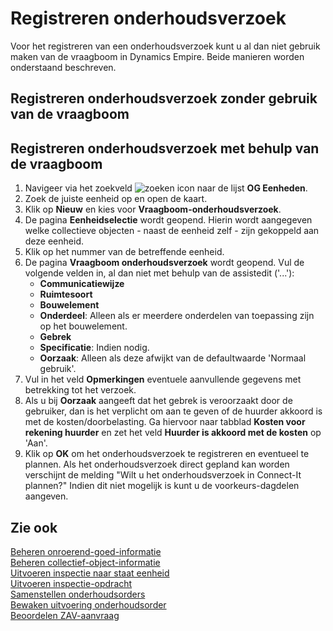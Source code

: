 # Registreren onderhoudsverzoek

Voor het registreren van een onderhoudsverzoek kunt u al dan niet gebruik maken van de vraagboom in Dynamics Empire. Beide manieren worden onderstaand beschreven.

## Registreren onderhoudsverzoek zonder gebruik van de vraagboom


## Registreren onderhoudsverzoek met behulp van de vraagboom

1. Navigeer via het zoekveld ![zoeken icon](/assets/images/zoeken.png "zoeken icon") naar de lijst **OG Eenheden**.
2. Zoek de juiste eenheid op en open de kaart.	
3. Klik op **Nieuw** en kies voor **Vraagboom-onderhoudsverzoek**.
4. De pagina **Eenheidselectie** wordt geopend. Hierin wordt aangegeven welke collectieve objecten - naast de eenheid zelf - zijn gekoppeld aan deze eenheid. 
5. Klik op het nummer van de betreffende eenheid.
6. De pagina **Vraagboom onderhoudsverzoek** wordt geopend. Vul de volgende velden in, al dan niet met behulp van de assistedit ('...'): 
	- **Communicatiewijze**
	- **Ruimtesoort**
	- **Bouwelement**
	- **Onderdeel**: Alleen als er meerdere onderdelen van toepassing zijn op het bouwelement. 
	- **Gebrek**
	- **Specificatie**: Indien nodig.
	- **Oorzaak**: Alleen als deze afwijkt van de defaultwaarde 'Normaal gebruik'.
7. Vul in het veld **Opmerkingen** eventuele aanvullende gegevens met betrekking tot het verzoek.
8. Als u bij **Oorzaak** aangeeft dat het gebrek is veroorzaakt door de gebruiker, dan is het verplicht om aan te geven of de huurder akkoord is met de kosten/doorbelasting. Ga hiervoor naar tabblad **Kosten voor rekening huurder** en zet het veld **Huurder is akkoord met de kosten** op 'Aan'.
9. Klik op **OK** om het onderhoudsverzoek te registreren en eventueel te plannen. Als het onderhoudsverzoek direct gepland kan worden verschijnt de melding "Wilt u het onderhoudsverzoek in Connect-It plannen?" Indien dit niet mogelijk is kunt u de voorkeurs-dagdelen aangeven.


## Zie ook

[Beheren onroerend-goed-informatie](../beheren-onroerend-goed-informatie/)  
[Beheren collectief-object-informatie](../beheren-collectief-object-informatie/)  
[Uitvoeren inspectie naar staat eenheid](../uitvoeren-inspectie-naar-staat-eenheid/)  
[Uitvoeren inspectie-opdracht](../uitvoeren-inspectie-opdracht/)  
[Samenstellen onderhoudsorders](../samenstellen-onderhoudsorders/)  
[Bewaken uitvoering onderhoudsorder](../bewaken-uitvoering-onderhoudsorder/)  
[Beoordelen ZAV-aanvraag](../beoordelen-zav-aanvraag/)  
